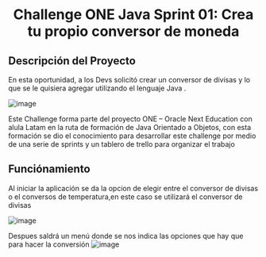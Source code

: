 <h1 align="center"> Challenge ONE Java Sprint 01: Crea tu propio conversor de moneda </h1>

 

## Descripción del Proyecto
En esta oportunidad, a los Devs  solicitó crear un conversor de divisas  y lo que se le quisiera agregar  utilizando el lenguaje Java .

![image](https://user-images.githubusercontent.com/94869227/175179040-702b260d-95a9-4f73-80e1-5af1ceb1146a.png)


Este Challenge  forma parte del proyecto ONE – Oracle Next Education con alula Latam en la ruta de formación de  Java Orientado a Objetos, con esta formación se dio el conocimiento para desarrollar  este challenge por medio de  una serie de sprints y  un tablero de trello para organizar el trabajo

## Funciónamiento 
Al iniciar la aplicación se da  la opcion de elegir entre el conversor de divisas o el conversos de temperatura,en este caso se utilizará el conversor de divisas

![image](https://user-images.githubusercontent.com/94869227/175188690-e65e0a38-4fa9-4a98-8bb3-7919e2823427.png)

Despues saldrá un menú donde se  nos indica las  opciones que hay que para hacer la  conversión 
![image](https://user-images.githubusercontent.com/94869227/175188940-497978f1-6838-47ec-b2a0-eeeb6aee6a50.png)




